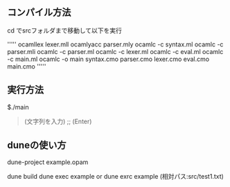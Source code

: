 ## コンパイル方法
cd でsrcフォルダまで移動して以下を実行

'''''
ocamllex lexer.mll
ocamlyacc parser.mly
ocamlc -c syntax.ml
ocamlc -c parser.mli
ocamlc -c parser.ml
ocamlc -c lexer.ml
ocamlc -c eval.ml
ocamlc -c main.ml
ocamlc -o main syntax.cmo parser.cmo lexer.cmo eval.cmo main.cmo
'''''


## 実行方法
$./main
> (文字列を入力) ;; (Enter)


## duneの使い方
dune-project
example.opam

dune build
dune exec example
or
dune exrc example (相対パス:src/test1.txt)

